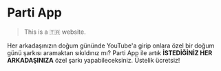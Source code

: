 # Parti App

> This is a 🇹🇷 website.

Her arkadaşınızın doğum gününde YouTube'a girip onlara özel bir doğum günü şarkısı aramaktan sıkıldınız mı? Parti App ile artık **İSTEDİĞİNİZ HER ARKADAŞINIZA** özel şarkı yapabileceksiniz. Üstelik ücretsiz!
